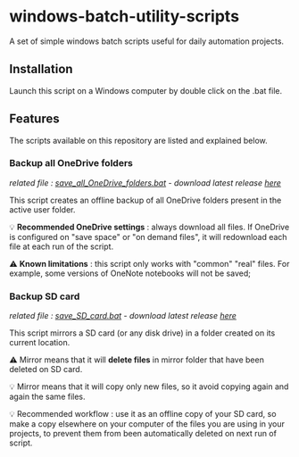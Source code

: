 # windows-batch-utility-scripts
 A set of simple windows batch scripts useful for daily automation projects.

 ## Installation

Launch this script on a Windows computer by double click on the .bat file.

## Features

The scripts available on this repository are listed and explained below.

### Backup all OneDrive folders

*related file : [save_all_OneDrive_folders.bat](https://github.com/ronan-deshays/windows-batch-utility-scripts/blob/main/save_all_OneDrive_folders.bat) - download latest release [here](https://github.com/ronan-deshays/windows-batch-utility-scripts/releases/latest/download/save_all_OneDrive_folders.bat)*

This script creates an offline backup of all OneDrive folders present in the active user folder.

💡 **Recommended OneDrive settings** : always download all files. If OneDrive is configured on "save space" or "on demand files", it will redownload each file at each run of the script.

⚠️ **Known limitations** : this script only works with "common" "real" files. For example, some versions of OneNote notebooks will not be saved;

### Backup SD card

*related file : [save_SD_card.bat](https://github.com/ronan-deshays/windows-batch-utility-scripts/blob/main/save_SD_card.bat) - download latest release [here](https://github.com/ronan-deshays/windows-batch-utility-scripts/releases/latest/download/save_SD_card.bat)*

This script mirrors a SD card (or any disk drive) in a folder created on its current location. 

⚠️ Mirror means that it will  **delete files** in mirror folder that have been deleted on SD card.

💡 Mirror means that it will copy only new files, so it avoid copying again and again the same files.

💡 Recommended workflow : use it as an offline copy of your SD card, so make a copy elsewhere on your computer of the files you are using in your projects, to prevent them from been automatically deleted on next run of script.
